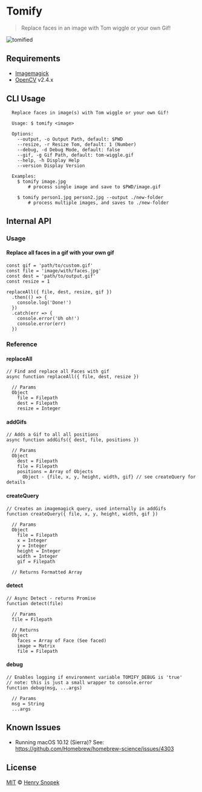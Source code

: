 # Tomify
> Replace faces in an image with Tom wiggle or your own Gif!

![tomified](examples/tomified.gif)

## Requirements
- [Imagemagick](//www.imagemagick.org)
- [OpenCV](//opencv.org/downloads.html) v2.4.x 

## CLI Usage
```
  Replace faces in image(s) with Tom wiggle or your own Gif!

  Usage: $ tomify <image>

  Options:
    --output, -o Output Path, default: $PWD
    --resize, -r Resize Tom, default: 1 (Number)
    --debug, -d Debug Mode, default: false
    --gif, -g Gif Path, default: tom-wiggle.gif
    --help, -h Display Help
    --version Display Version

  Examples:
    $ tomify image.jpg
        # process single image and save to $PWD/image.gif

    $ tomify person1.jpg person2.jpg --output ./new-folder
        # process multiple images, and saves to ./new-folder
```

## Internal API
### Usage
#### Replace all faces in a gif with your own gif
```
const gif = 'path/to/custom.gif'
const file = 'image/with/faces.jpg'
const dest = 'path/to/output.gif'
const resize = 1

replaceAll({ file, dest, resize, gif })
  .then(() => {
    console.log('Done!')
  })
  .catch(err => {
    console.error('Uh oh!')
    console.error(err)
  })
```

### Reference
#### replaceAll
```
// Find and replace all Faces with gif
async function replaceAll({ file, dest, resize })

  // Params
  Object
    file = Filepath
    dest = Filepath
    resize = Integer
```

#### addGifs
```
// Adds a Gif to all all positions
async function addGifs({ dest, file, positions })

  // Params
  Object
    dest = Filepath
    file = Filepath
    positions = Array of Objects
      Object - {file, x, y, height, width, gif} // see createQuery for details
```

#### createQuery
```
// Creates an imagemagick query, used internally in addGifs
function createQuery({ file, x, y, height, width, gif })

  // Params
  Object
    file = Filepath
    x = Integer
    y = Integer
    height = Integer
    width = Integer
    gif = Filepath

  // Returns Formatted Array
```

#### detect
```
// Async Detect - returns Promise
function detect(file)

  // Params
  file = Filepath

  // Returns
  Object
    faces = Array of Face (See faced)
    image = Matrix
    file = Filepath
```

#### debug
```
// Enables logging if environment variable TOMIFY_DEBUG is 'true'
// note: this is just a small wrapper to console.error
function debug(msg, ...args)

  // Params
  msg = String
  ...args
```

## Known Issues
- Running macOS 10.12 (Sierra)? See: https://github.com/Homebrew/homebrew-science/issues/4303

## License
[MIT](license.md) © [Henry Snopek](//hhsnopek.com)
